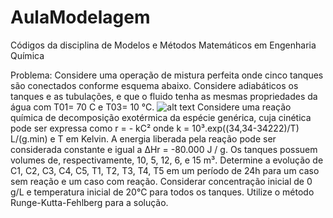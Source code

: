 # AulaModelagem
Códigos da disciplina de Modelos e Métodos Matemáticos em Engenharia Química

Problema:
Considere uma operação de mistura perfeita onde cinco tanques são conectados conforme esquema abaixo. Considere adiabáticos os tanques e as tubulações, e que o fluido tenha as mesmas propriedades da água com T01= 70 C e T03= 10 °C.
![alt text](https://github.com/[username]/[reponame]/blob/[branch]/image.jpg(https://github.com/Dekayra/AulaModelagem/blob/main/tanques.png)?raw=true)
Considere uma reação química de decomposição exotérmica da espécie genérica, cuja cinética pode ser expressa como r = - kC² onde k = 10³.exp((34,34-34222)/T) L/(g.min) e T em Kelvin. A energia liberada pela reação pode ser considerada constante e igual a ΔHr = -80.000 J / g. Os tanques possuem volumes de, respectivamente, 10, 5, 12, 6, e 15 m³.
Determine a evolução de C1, C2, C3, C4, C5, T1, T2, T3, T4, T5 em um período de 24h para um caso sem reação e um caso com reação. Considerar concentração inicial de 0 g/L e temperatura inicial de 20°C  para todos os tanques. Utilize o método Runge-Kutta-Fehlberg para a solução.
